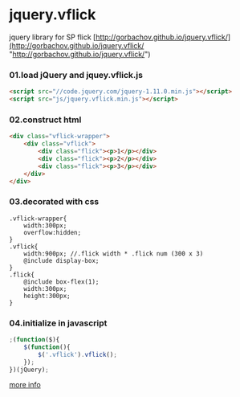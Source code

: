 jquery.vflick
=============

jquery library for SP flick
[http://gorbachov.github.io/jquery.vflick/](http://gorbachov.github.io/jquery.vflick/ "http://gorbachov.github.io/jquery.vflick/")

### 01.load jQuery and jquey.vflick.js
```html
<script src="//code.jquery.com/jquery-1.11.0.min.js"></script>
<script src="js/jquery.vflick.min.js"></script>
```

### 02.construct html
```html
<div class="vflick-wrapper">
    <div class="vflick">
        <div class="flick"><p>1</p></div>
        <div class="flick"><p>2</p></div>
        <div class="flick"><p>3</p></div>
    </div>
</div>
```

### 03.decorated with css
```scss(compass)
.vflick-wrapper{
    width:300px;
    overflow:hidden;
}
.vflick{
    width:900px; //.flick width * .flick num (300 x 3)
    @include display-box;
}
.flick{
    @include box-flex(1);
    width:300px;
    height:300px;
}
```

### 04.initialize in javascript
```js
;(function($){
    $(function(){
        $('.vflick').vflick();
    });
})(jQuery);
```

[more info](http://gorbachov.github.io/jquery.vflick/ "http://gorbachov.github.io/jquery.vflick/")


